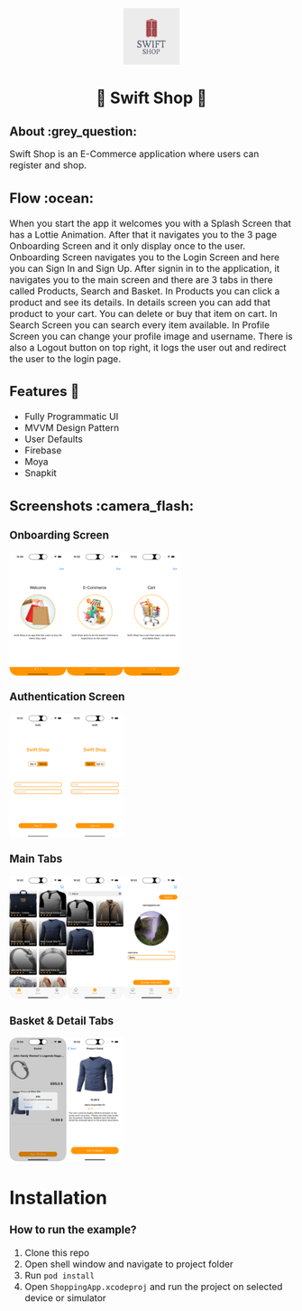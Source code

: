 <p align="center"> 
  <img src="./images/AppIcon.png" alt="Logo" width="100px" height="100px">
</p>
<h1 align="center"> 🛒 Swift Shop 🛒 </h1>

<h2>
  About :grey_question:
</h2>
<p><font size="3">
  Swift Shop is an E-Commerce application where users can register and shop.
</p>
<h2>
  Flow :ocean:
</h2>
<p><font size="3">
  When you start the app it welcomes you with a Splash Screen that has a Lottie Animation. After that it navigates you to the 3 page Onboarding Screen and it only display once to the user. Onboarding Screen navigates you to the Login Screen and here you can Sign In and Sign Up. After signin in to the application, it navigates you to the main screen and there are 3 tabs in there called Products, Search and Basket. In Products you can click a product and see its details. In details screen you can add that product to your cart. You can delete or buy that item on cart. In Search Screen you can search every item available. In Profile Screen you can change your profile image and username. There is also a Logout button on top right, it logs the user out and redirect the user to the login page.
</p>
<h2>Features 📱</h2>
<ul>
  <li>Fully Programmatic UI</li>
  <li>MVVM Design Pattern</li>
  <li>User Defaults</li>
  <li>Firebase</li>
  <li>Moya</li>
  <li>Snapkit</li>
</ul>
<h2>
  Screenshots :camera_flash:
</h2>
<h3>Onboarding Screen</h3>
<div style="display:flex;">
    <img src="./images/Onboard1.png" alt="Onboard1" width="20%" height="20%">
    <img src="./images/Onboard2.png" alt="Onboard2" width="20%" height="20%">
    <img src="./images/Onboard3.png" alt="Onboard3" width="20%" height="20%">
</div>
<h3>Authentication Screen</h3>
<div style="display:flex;">
    <img src="./images/SignIn.png" alt="SignIn" width="20%" height="20%">
    <img src="./images/SignUp.png" alt="SignUp" width="20%" height="20%">
</div>
<h3>Main Tabs</h3>
<div style="display:flex;">
    <img src="./images/Products.png" alt="Products" width="20%" height="20%">
    <img src="./images/Search.png" alt="Search" width="20%" height="20%">
    <img src="./images/Profile.png" alt="Profile" width="20%" height="20%">
</div>
<h3>Basket & Detail Tabs</h3>
<div style="display:flex;">
    <img src="./images/Basket.png" alt="Basket" width="20%" height="20%">
    <img src="./images/Detail.png" alt="Detail" width="20%" height="20%">
</div>
<h1> Installation </h1>

### How to run the example?

1. Clone this repo
1. Open shell window and navigate to project folder
1. Run `pod install`
1. Open `ShoppingApp.xcodeproj` and run the project on selected device or simulator
